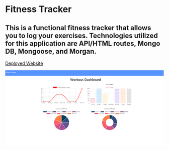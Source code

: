 # Fitness Tracker

## This is a functional fitness tracker that allows you to log your exercises. Technologies utilized for this application are API/HTML routes, Mongo DB, Mongoose, and Morgan.

[Deployed Website](https://stormy-sands-36855.herokuapp.com/)

![Fitness Tracker](public/images/fitnesstracker.png)